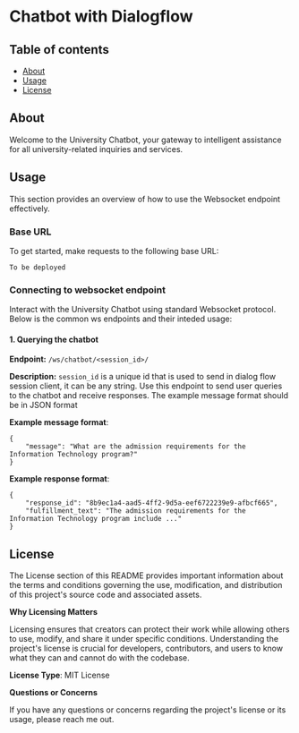 # Chatbot with Dialogflow

## Table of contents

- [About](#about)
- [Usage](#usage)
- [License](#license)

## About
Welcome to the University Chatbot, your gateway to intelligent assistance for all university-related inquiries and services.

## Usage
This section provides an overview of how to use the Websocket endpoint effectively.

### Base URL
To get started, make requests to the following base URL:
```
To be deployed
```

### Connecting to websocket endpoint
Interact with the University Chatbot using standard Websocket protocol. Below is the common ws endpoints and their inteded usage:

#### 1. Querying the chatbot
**Endpoint:** `/ws/chatbot/<session_id>/`

<!-- **Method:** `POST` -->

**Description:** `session_id` is a unique id that is used to send in dialog flow session client, it can be any string. Use this endpoint to send user queries to the chatbot and receive responses. The example message format should be in JSON format

**Example message format**:
```
{
    "message": "What are the admission requirements for the Information Technology program?"
}
```
**Example response format**:
```
{
    "response_id": "8b9ec1a4-aad5-4ff2-9d5a-eef6722239e9-afbcf665",
    "fulfillment_text": "The admission requirements for the Information Technology program include ..."
}
```

## License
The License section of this README provides important information about the terms and conditions governing the use, modification, and distribution of this project's source code and associated assets.

**Why Licensing Matters**

Licensing ensures that creators can protect their work while allowing others to use, modify, and share it under specific conditions. Understanding the project's license is crucial for developers, contributors, and users to know what they can and cannot do with the codebase.

**License Type**: MIT License

**Questions or Concerns**

If you have any questions or concerns regarding the project's license or its usage, please reach me out.







